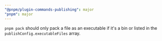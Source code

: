 ```yaml
---
"@pnpm/plugin-commands-publishing": major
"pnpm": major
---
```


`pnpm pack` should only pack a file as an executable if it's a bin or listed in the `publishConfig.executableFiles` array.
